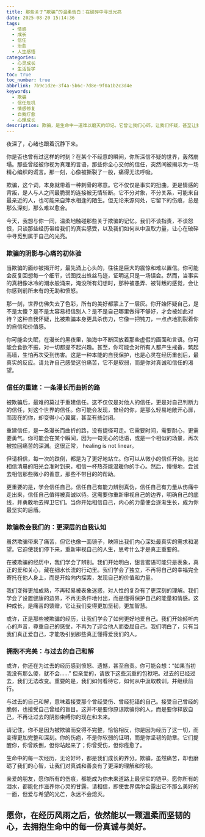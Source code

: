 ```yaml
---
title: 那些关于“欺骗”的温柔告白：在破碎中寻觅光亮
date: 2025-08-20 15:14:36
tags:
  - 情感
  - 成长
  - 信任
  - 治愈
  - 人生感悟
categories:
  - 心灵成长
  - 生活哲学
toc: true
toc_number: true
abbrlink: 7b9c1d2e-3f4a-5b6c-7d8e-9f0a1b2c3d4e
keywords:
  - 欺骗
  - 信任危机
  - 情感修复
  - 自我疗愈
  - 心理成长
description: 欺骗，是生命中一道难以磨灭的印记。它曾让我们心碎，让我们怀疑，甚至让我们一度迷失。然而，当我们穿越那片阴霾，会发现，每一次被欺骗的经历，都像是一场深刻的洗礼，它剥离了我们对世界的某些天真幻想，却也为我们打开了一扇通往更深层自我认知与坚韧的大门。这篇文章，想与你一同，温柔地触碰那些关于欺骗的记忆，并从中汲取力量，让心在破碎中寻觅到属于自己的光亮。
---
```


夜深了，心绪也跟着沉静下来。

你是否也曾有过这样的时刻？在某个不经意的瞬间，你所深信不疑的世界，轰然崩塌。那些曾经被你视为真理的言语，那些你全心交付的信任，突然间被揭示为一场精心编织的谎言。那一刻，心像被撕裂了一般，痛得无法呼吸。

欺骗，这个词，本身就带着一种刺骨的寒意。它不仅仅是事实的扭曲，更是情感的背叛，是人与人之间最脆弱的连接被无情斩断。它不分对象，不分关系，可能来自最亲近的人，也可能来自萍水相逢的陌生。但无论来源何处，它留下的伤痕，总是那么深刻，那么难以愈合。

今天，我想与你一同，温柔地触碰那些关于欺骗的记忆。我们不谈指责，不谈怨恨，只谈那些经历带给我们的真实感受，以及我们如何从中汲取力量，让心在破碎中寻觅到属于自己的光亮。

### 欺骗的阴影与心痛的初体验

当欺骗的面纱被揭开时，最先涌上心头的，往往是巨大的震惊和难以置信。你可能会反复回想每一个细节，试图找出蛛丝马迹，证明这只是一场误会。然而，当事实的真相像冰冷的潮水般涌来，淹没所有幻想时，那种被愚弄、被背叛的感觉，会让你感到前所未有的无助和愤怒。

那一刻，世界仿佛失去了色彩，所有的美好都蒙上了一层灰。你开始怀疑自己，是不是太傻？是不是太容易相信别人？是不是自己哪里做得不够好，才会被如此对待？这种自我怀疑，比被欺骗本身更具杀伤力，它像一把钝刀，一点点地割裂着你的自信和价值感。

你可能会失眠，在漫长的黑夜里，脑海中不断回放着那些虚假的画面和言语。你可能会食欲不振，对一切都提不起兴趣。甚至，你可能会对所有人都产生戒备，筑起高墙，生怕再次受到伤害。这是一种本能的自我保护，也是心灵在经历重创后，最真实的反应。请允许自己感受这份痛苦，它不是软弱，而是你对真诚和信任的渴望。

### 信任的重建：一条漫长而曲折的路

被欺骗后，最难的莫过于重建信任。这不仅仅是对他人的信任，更是对自己判断力的信任，对这个世界的信任。你可能会发现，曾经的你，是那么轻易地敞开心扉，而现在的你，却变得小心翼翼，甚至有些封闭。

重建信任，是一条漫长而曲折的路，没有捷径可走。它需要时间，需要耐心，更需要勇气。你可能会在某个瞬间，因为一句无心的话语，或是一个相似的场景，再次被拉回痛苦的深渊。这很正常， healing is not linear。

但请相信，每一次的跌倒，都是为了更好地站立。你可以从微小的信任开始，比如相信清晨的阳光会准时到来，相信一杯热茶能温暖你的手心。然后，慢慢地，尝试去相信那些微小的善意，那些不带目的的帮助。

更重要的是，学会信任自己。信任自己有能力辨别真伪，信任自己有力量从伤痛中走出来，信任自己值得被真诚以待。这需要你重新审视自己的边界，明确自己的底线，并勇敢地去捍卫它们。当你开始相信自己，内心的力量便会逐渐生长，成为你最坚实的后盾。

### 欺骗教会我们的：更深层的自我认知

虽然欺骗带来了痛苦，但它也像一面镜子，映照出我们内心深处最真实的需求和渴望。它迫使我们停下来，重新审视自己的人生，思考什么才是真正重要的。

在被欺骗的经历中，我们学会了辨别。我们开始明白，甜言蜜语可能只是表象，真正的爱和关心，藏在细水长流的行动里。我们学会了独立，不再将自己的幸福完全寄托在他人身上，而是开始向内探索，发现自己的价值和力量。

我们变得更加成熟，不再轻易被表象迷惑，对人性的复杂有了更深刻的理解。我们学会了设置健康的边界，不再无条件地付出，而是懂得保护自己的能量和情感。这种成长，是痛苦的馈赠，它让我们变得更加坚韧，更加智慧。

或许，正是那些被欺骗的经历，让我们学会了如何更好地爱自己。我们开始倾听内心的声音，尊重自己的感受，不再为了迎合他人而委屈自己。我们明白了，只有当我们真正爱自己，才能吸引到那些真正懂得爱我们的人。

### 拥抱不完美：与过去的自己和解

或许，你还在为过去的经历感到愤怒、遗憾，甚至自责。你可能会想：“如果当初我没有那么傻，就不会……” 但亲爱的，请放下这些沉重的包袱吧。过去的已经过去，我们无法改变。重要的是，我们如何看待它，如何从中汲取教训，并继续前行。

与过去的自己和解，意味着接受那个曾经受伤、曾经犯错的自己。接受自己曾经的脆弱，也接受自己曾经的盲目。这并不是要你原谅欺骗你的人，而是要你释放自己，不再让过去的阴影束缚你的现在和未来。

请记住，你不是因为被欺骗而变得不完整，恰恰相反，你是因为经历了这一切，而变得更加完整和深刻。你的伤疤，不是你软弱的证明，而是你坚韧的勋章。它们提醒你，你曾跌倒，但你站起来了；你曾受伤，但你痊愈了。

生命中的每一次经历，无论好坏，都是我们成长的养分。欺骗，虽然痛苦，却也磨砺了我们的心智，让我们对真诚和善良有了更深的理解和珍视。

亲爱的朋友，愿你所有的伤痕，都能成为你未来道路上最坚实的铠甲。愿你所有的泪水，都能化作滋养你心灵的甘露。请相信，即使世界偶尔会露出它不那么美好的一面，但爱与希望的光芒，永远不会熄灭。

愿你，在经历风雨之后，依然能以一颗温柔而坚韧的心，去拥抱生命中的每一份真诚与美好。
---